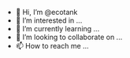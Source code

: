 - 👋 Hi, I’m @ecotank
- 👀 I’m interested in ...
- 🌱 I’m currently learning ...
- 💞️ I’m looking to collaborate on ...
- 📫 How to reach me ...

<!---
ecotank/ecotank is a ✨ special ✨ repository because its `README.md` (this file) appears on your GitHub profile.
You can click the Preview link to take a look at your changes.
--->
